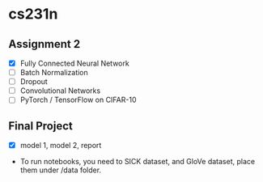 # cs231n

## Assignment 2
- [x] Fully Connected Neural Network 
- [ ] Batch Normalization 
- [ ] Dropout
- [ ] Convolutional Networks
- [ ] PyTorch / TensorFlow on CIFAR-10

## Final Project
- [x] model 1, model 2, report
- To run notebooks, you need to SICK dataset, and GloVe dataset, place them under /data folder. 